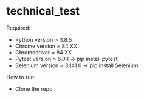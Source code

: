 # technical_test

Required:
- Python version      > 3.8.5
- Chrome version      = 84.XX
- Chromedriver        = 84.XX
- Pytest version      > 6.0.1     -> pip install pytest
- Selenium version    = 3.141.0   -> pip install Selenium

How to run:
- Clone the repo

